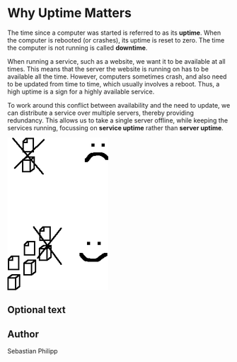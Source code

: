 <!-- BEGIN TITLE -->
# Why Uptime Matters
<!-- END TITLE -->

<!-- BEGIN BODY -->
The time since a computer was started is referred to as its
**uptime**.  When the computer is rebooted (or crashes), its uptime is
reset to zero.  The time the computer is not running is called
**downtime**.

When running a service, such as a website, we want it to be available
at all times.  This means that the server the website is running on
has to be available all the time.  However, computers sometimes crash,
and also need to be updated from time to time, which usually involves
a reboot.  Thus, a high uptime is a sign for a highly available
service.

To work around this conflict between availability and the need to
update, we can distribute a service over multiple servers, thereby
providing redundancy.  This allows us to take a single server offline,
while keeping the services running, focussing on **service uptime**
rather than **server uptime**.
<!-- END BODY -->


![Image title](../images/image-114-why-uptime-matters.png)


## Optional text
<!-- BEGIN OPTIONAL -->
<!-- END OPTIONAL -->



## Author
<!-- BEGIN AUTHOR -->
Sebastian Philipp
<!-- END AUTHOR -->
